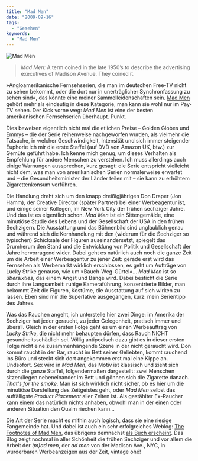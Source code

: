 ```yaml
---
title: "Mad Men"
date: "2009-09-16"
tags:
  - "Gesehen"
keywords:
  - "Mad Men"
---
```


![Mad Men](/img/codecandies/mad_men.jpg)

> _Mad Men:_ A term coined in the late 1950’s to describe the advertising executives of Madison Avenue. They coined it.

»Angloamerikanische Fernsehserien, die man im deutschen Free-TV nicht zu sehen bekommt, oder die dort nur in unerträglicher Synchronfassung zu sehen sind«, das könnte eine meiner Sammelleidenschaften sein. [Mad Men](http://www.amctv.com/originals/madmen/) gehört mehr als eindeutig in diese Kategorie, man kann sie wohl nur im Pay-TV sehen. Der Kick vorne weg: _Mad Men_ ist eine der besten amerikanischen Fernsehserien überhaupt. Punkt.

Dies beweisen eigentlich nicht mal die etlichen Preise – Golden Globes und Emmys – die der Serie reihenweise nachgeworfen wurden, als vielmehr die Tatsache, in welcher Geschwindigkeit, Intensität und sich immer steigender Euphorie ich mir die erste Staffel (auf DVD von Amazon UK, btw.) zur Gemüte geführt habe. Ich kenne mich genug, um dieses Verhalten als Empfehlung für andere Menschen zu verstehen. Ich muss allerdings auch einige Warnungen aussprechen, kurz gesagt: die Serie entspricht vielleicht nicht dem, was man von amerikanischen Serien normalerweise erwartet und – die Gesundheitsminister der Länder teilen mit – sie kann zu erhöhtem Zigarettenkonsum verführen.

Die Handlung dreht sich um den knapp dreißigjährigen Don Draper (Jon Hamm), der Creative Director (später Partner) bei einer Werbeagentur ist, und einige seiner Kollegen, im New York City der frühen sechziger Jahre. Und das ist es eigentlich schon. _Mad Men_ ist ein Sittengemälde, eine minutiöse Studie des Lebens und der Gesellschaft der USA in den frühen Sechzigern. Die Ausstattung und das Bühnenbild sind unglaublich genau und während sich die Kernhandlung mit den (widerum für die Sechziger so typischen) Schicksale der Figuren auseinandersetzt, spiegelt das Drumherum den Stand und die Entwicklung von Politik und Gesellschaft der Jahre hervorragend wider. Dabei geht es natürlich auch noch die ganze Zeit um die Arbeit einer Werbeagentur zu jener Zeit: gerade erst wird das Fernsehen als Werbemarkt wirklich erschlossen, es geht um Aufträge von Lucky Strike genauso, wie um »Bauch-Weg-Gürtel«… _Mad Men_ ist so _übersixties_, das einem Angst und Bange wird. Dabei besticht die Serie durch ihre Langsamkeit: ruhige Kameraführung, konzentrierte Bilder, man bekommt Zeit die Figuren, Kostüme, die Ausstattung auf sich wirken zu lassen. Eben sind mir die Superlative ausgegangen, kurz: mein Serientipp des Jahres.

Was das Rauchen angeht, ich unterstelle hier zwei Dinge: im Amerika der Sechziger hat jeder geraucht, zu jeder Gelegenheit, pratisch immer und überall. Gleich in der ersten Folge geht es um einen Werbeauftrag von _Lucky Strike_, die nicht mehr behaupten dürfen, dass Rauch NICHT gesundheitsschädlich sei. Völlig antipodisch dazu gibt es in dieser ersten Folge nicht eine zusammenhängende Szene in der nicht geraucht wird. Don kommt raucht in der Bar, raucht im Bett seiner Geliebten, kommt rauchend ins Büro und steckt sich dort angekommen erst mal eine Kippe an. Undsofort. Sex wird in _Mad Men_, das Motiv ist klassisch und zieht sich durch die ganze Staffel, folgendermaßen dargestellt: zwei Menschen sitzen/liegen nebeneinander im Bett und gönnen sich die Zigarette danach. _That's for the smoke._ Man ist sich wirklich nicht sicher, ob es hier um die minutiöse Darstellung des Zeitgeistes geht, oder _Mad Men_ selbst das auffälligste _Product Placement_ aller Zeiten ist. Als gestählter Ex-Raucher kann einem das natürlich nichts anhaben, obwohl man in der einen oder anderen Situation den Qualm riechen kann…

Die Art der Serie macht es mithin auch logisch, dass sie eine riesige Fangemeinde hat. Und dabei ist auch ein sehr erfolgreiches Weblog: [The Footnotes of Mad Men](http://madmenfootnotes.com/), das übrigens demnächst [als Buch erscheint](http://www.techcrunch.com/2009/09/15/harper-collins-turning-an-excellent-mad-men-website-into-a-book/). Das Blog zeigt nochmal in aller Schönheit die frühen Sechziger und vor allem die Arbeit der _(m)ad men_, der _ad men_ von der Madison Ave., NYC, in wurderbaren Werbeanzeigen aus der Zeit, vintage ohé!
